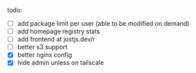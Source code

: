 todo:

- [ ] add package limit per user (able to be modified on demand)
- [ ] add homepage registry stats
- [ ] add frontend at justjs.dev/r
- [ ] better s3 support
- [x] better nginx config
- [x] hide admin unless on tailscale
